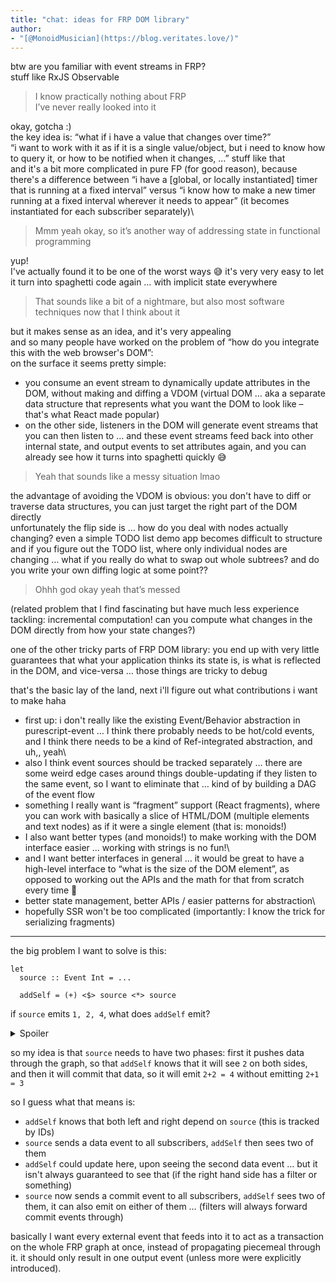 ```yaml
---
title: "chat: ideas for FRP DOM library"
author:
- "[@MonoidMusician](https://blog.veritates.love/)"
---
```


btw are you familiar with event streams in FRP?\
stuff like RxJS Observable

> I know practically nothing about FRP\
> I’ve never really looked into it

okay, gotcha :)\
the key idea is: “what if i have a value that changes over time?”\
“i want to work with it as if it is a single value/object, but i need to know how to query it, or how to be notified when it changes, …” stuff like that\
and it's a bit more complicated in pure FP (for good reason), because there's a difference between “i have a [global, or locally instantiated] timer that is running at a fixed interval” versus “i know how to make a new timer running at a fixed interval wherever it needs to appear” (it becomes instantiated for each subscriber separately)\

> Mmm yeah okay, so it’s another way of addressing state in functional programming

yup!\
I've actually found it to be one of the worst ways 😅 it's very very easy to let it turn into spaghetti code again … with implicit state everywhere

> That sounds like a bit of a nightmare, but also most software techniques now that I think about it

but it makes sense as an idea, and it's very appealing\
and so many people have worked on the problem of “how do you integrate this with the web browser's DOM”:\
on the surface it seems pretty simple:

- you consume an event stream to dynamically update attributes in the DOM, without making and diffing a VDOM (virtual DOM … aka a separate data structure that represents what you want the DOM to look like – that's what React made popular)
- on the other side, listeners in the DOM will generate event streams that you can then listen to … and these event streams feed back into other internal state, and output events to set attributes again, and you can already see how it turns into spaghetti quickly 😅

> Yeah that sounds like a messy situation lmao

the advantage of avoiding the VDOM is obvious: you don't have to diff or traverse data structures, you can just target the right part of the DOM directly\
unfortunately the flip side is … how do you deal with nodes actually changing? even a simple TODO list demo app becomes difficult to structure\
and if you figure out the TODO list, where only individual nodes are changing … what if you really do what to swap out whole subtrees? and do you write your own diffing logic at some point??

> Ohhh god okay yeah that’s messed

(related problem that I find fascinating but have much less experience tackling: incremental computation! can you compute what changes in the DOM directly from how your state changes?)

one of the other tricky parts of FRP DOM library: you end up with very little guarantees that what your application thinks its state is, is what is reflected in the DOM, and vice-versa … those things are tricky to debug

that's the basic lay of the land, next i'll figure out what contributions i want to make haha

- first up: i don't really like the existing Event/Behavior abstraction in purescript-event … I think there probably needs to be hot/cold events, and I think there needs to be a kind of Ref-integrated abstraction, and uh,, yeah\
- also I think event sources should be tracked separately … there are some weird edge cases around things double-updating if they listen to the same event, so I want to eliminate that … kind of by building a DAG of the event flow
- something I really want is “fragment” support (React fragments), where you can work with basically a slice of HTML/DOM (multiple elements and text nodes) as if it were a single element (that is: monoids!)
- I also want better types (and monoids!) to make working with the DOM interface easier … working with strings is no fun!\
- and I want better interfaces in general … it would be great to have a high-level interface to “what is the size of the DOM element”, as opposed to working out the APIs and the math for that from scratch every time 🫠
- better state management, better APIs / easier patterns for abstraction\
- hopefully SSR won't be too complicated (importantly: I know the trick for serializing fragments)

-----

the big problem I want to solve is this:

```haskell{data-lang="PureScript"}
let
  source :: Event Int = ...

  addSelf = (+) <$> source <*> source
```

if `source` emits `1, 2, 4`, what does `addSelf` emit?

<details class="Details">

<summary>Spoiler</summary>

`addSelf` actually emits, uhh,

`2, 3, 4, 6, 8`

because it receives separate left and right events:

```js{data-lang=""}
receive 1 on left  -> nothing on right yet, so no output
receive 1 on right -> emit 1+1 = 2
receive 2 on left  -> emit 2+1 = 3
receive 2 on right -> emit 2+2 = 4
receive 4 on left  -> emit 4+2 = 6
receive 4 on right -> emit 4+4 = 8
```

</details>

so my idea is that `source` needs to have two phases: first it pushes data through the graph, so that `addSelf` knows that it will see `2` on both sides, and then it will commit that data, so it will emit `2+2 = 4` without emitting `2+1 = 3`

so I guess what that means is:

- `addSelf` knows that both left and right depend on `source` (this is tracked by IDs)
- `source` sends a data event to all subscribers, `addSelf` then sees two of them
- `addSelf` could update here, upon seeing the second data event … but it isn't always guaranteed to see that (if the right hand side has a filter or something)
- `source` now sends a commit event to all subscribers, `addSelf` sees two of them, it can also emit on either of them … (filters will always forward commit events through)

basically I want every external event that feeds into it to act as a transaction on the whole FRP graph at once, instead of propagating piecemeal through it.
it should only result in one output event (unless more were explicitly introduced).
